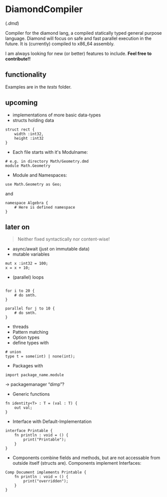 # DiamondCompiler
(*.dmd*)

Compiler for the diamond lang, a compiled statically typed general purpose language.
Diamond will focus on safe and fast parallel execution in the future. 
It is (currently) compiled to x86_64 assembly.

I am always looking for new (or better) features to include. **Feel free to contribute!!**


## functionality 

Examples are in the *tests* folder.

## upcoming

* implementations of more basic data-types
* structs holding data
```diamond
struct rect {
    width :int32,
    height :int32
}
```
* Each file starts with it's Modulname:
```diamond
# e.g. in directory Math/Geometry.dmd
module Math.Geometry
```
* Module and Namespaces:
```diamond
use Math.Geometry as Geo;
```
and
```diamond
namespace Algebra {
    # Here is defined namespace
}
```


## later on
> Neither fixed syntactically nor content-wise!

* async/await (just on immutable data)
* mutable variables
```diamond
mut x :int32 = 100;
x = x + 10; 

```
* (parallel) loops
```diamond

for i to 20 {
    # do smth.
}

parallel for j to 10 {
    # do smth.
}

```
* threads
* Pattern matching
* Option types
* define types with 
```diamond
# union
type t = some(int) | none(int);
```

* Packages with
```diamond
import package_name.module
```
-> packagemanager “dimp”?

* Generic functions
```diamond
fn identity<T> : T = (val : T) {
    out val;
}
```

* Interface with Default-Implementation
```diamond
interface Printable {
    fn println : void = () {
        print("Printable");
    }
}
```

* Components combine fields and methods, but are not accessable from outside itself (structs are).
Components implement Interfaces:
```diamond
Comp Document implements Printable {
    fn println : void = () {
        print("overridden");
    }
}
```
